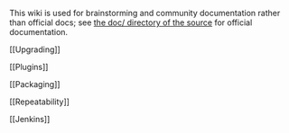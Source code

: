This wiki is used for brainstorming and community documentation rather
than official docs; see
[the doc/ directory of the source](https://github.com/technomancy/leiningen/tree/master/doc)
for official documentation.

[[Upgrading]]

[[Plugins]]

[[Packaging]]

[[Repeatability]]

[[Jenkins]]

